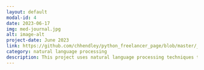 ```yaml
---
layout: default
modal-id: 4
date: 2023-06-17
img: med-journal.jpg
alt: image-alt
project-date: June 2023
link: https://github.com/chhendley/python_freelancer_page/blob/master/_posts/2023-06-18-med-journal-classifier.markdown
category: natural language processing
description: This project uses natural language processing techniques to classify journal abstract into 5 different categories with approximately 60% accuracy. It includes a link to the original Kaggle dataset used in this project.
---
```

